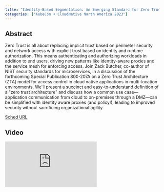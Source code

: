 ```yaml
---
title: "Identity-Based Segmentation: An Emerging Standard for Zero Trust from NIST - Zack Butcher, Tetrate"
categories: ["KubeCon + CloudNative North America 2023"]
---
```


## Abstract

Zero Trust is all about replacing implicit trust based on perimeter security and network access with explicit trust based on identity and runtime authorization. This means authenticating and authorizing workloads in addition to end users, driving new patterns like identity-aware proxies and the service mesh for enforcing access. Join Zack Butcher, co-author of NIST security standards for microservices, in a discussion of the forthcoming Special Publication 800-207A on a Zero Trust Architecture (ZTA) model for access control in cloud native applications in multi-location environments. We'll present a succinct and easy-to-understand definition of a "zero trust architecture" and discuss how a common use case—application communication from cloud to on-premises through a DMZ—can be simplified with identity aware proxies (and policy!), leading to improved security without sacrificing organizational agility.

[Sched URL](https://kccncna2023.sched.com/event/fdb13a74b75e58a918f5100708297ce3)

## Video

<iframe src="https://www.youtube.com/embed/XE6Q7kwptwo" frameborder="0" allow="accelerometer; autoplay; encrypted-media; gyroscope; picture-in-picture" allowfullscreen></iframe>
